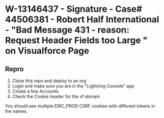 # W-13146437 - Signature - Case# 44506381 - Robert Half International - "Bad Message 431 - reason: Request Header Fields too Large " on Visualforce Page

## Repro

1. Clone this repo and deploy to an org
2. Login and make sure you are in the "Lightning Console" app
3. Create a few Accounts
4. Check the Cookie header for the vf domain

You should see multiple ERIC_PROD CSRF cookies with different tokens in the names.

